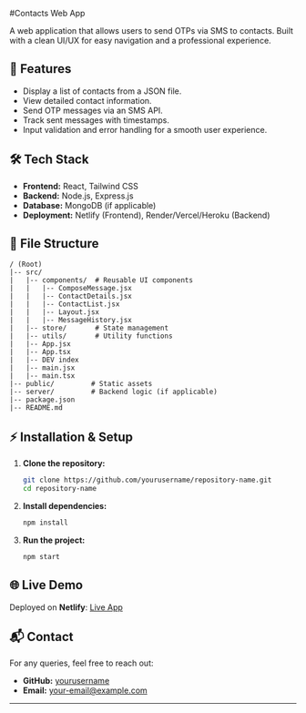 #Contacts Web App

A web application that allows users to send OTPs via SMS to contacts. Built with a clean UI/UX for easy navigation and a professional experience.

## 🚀 Features
- Display a list of contacts from a JSON file.
- View detailed contact information.
- Send OTP messages via an SMS API.
- Track sent messages with timestamps.
- Input validation and error handling for a smooth user experience.

## 🛠️ Tech Stack
- **Frontend:** React, Tailwind CSS
- **Backend:** Node.js, Express.js
- **Database:** MongoDB (if applicable)
- **Deployment:** Netlify (Frontend), Render/Vercel/Heroku (Backend)

## 📂 File Structure
```
/ (Root)
|-- src/
|   |-- components/  # Reusable UI components
|   |   |-- ComposeMessage.jsx
|   |   |-- ContactDetails.jsx
|   |   |-- ContactList.jsx
|   |   |-- Layout.jsx
|   |   |-- MessageHistory.jsx
|   |-- store/       # State management
|   |-- utils/       # Utility functions
|   |-- App.jsx
|   |-- App.tsx
|   |-- DEV index
|   |-- main.jsx
|   |-- main.tsx
|-- public/         # Static assets
|-- server/         # Backend logic (if applicable)
|-- package.json
|-- README.md
```

## ⚡ Installation & Setup
1. **Clone the repository:**
   ```bash
   git clone https://github.com/yourusername/repository-name.git
   cd repository-name
   ```
2. **Install dependencies:**
   ```bash
   npm install
   ```
3. **Run the project:**
   ```bash
   npm start
   ```

## 🌐 Live Demo
Deployed on **Netlify**: [Live App](contactswebapp.netlify.app)

## 📬 Contact
For any queries, feel free to reach out:
- **GitHub:** [yourusername](https://github.com/yourusername)
- **Email:** your-email@example.com

---
